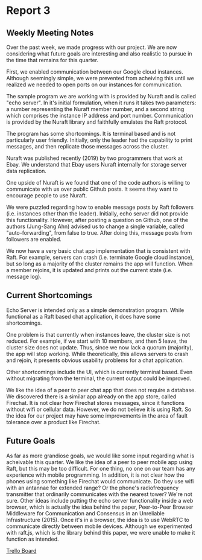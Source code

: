 # Report 3

## Weekly Meeting Notes 
Over the past week, we made progress with our project.  We are now considering what future goals are interesting and also realistic to pursue in the time that remains for this quarter.

First, we enabled communication between our Google cloud instances.  Although seemingly simple, we were prevented from acheiving this until we realized we needed to open ports on our instances for communication.

The sample program we are working with is provided by Nuraft and is called "echo server".  In it's initial formulation, when it runs it takes two parameters: a number representing the Nuraft member number, and a second string which comprises the instance IP address and port number.  Communication is provided by the Nuraft library and faithfully emulates the Raft protocol.  

The program has some shortcomings.  It is terminal based and is not particularly user friendly.  Initially, only the leader had the capability to print messages, and then replicate those messages across the cluster.

Nuraft was published recently (2019) by two programmers that work at Ebay.  We understand that Ebay users Nuraft internally for storage server data replication.

One upside of Nuraft is we found that one of the code authors is willing to communicate with us over public Github posts.  It seems they want to encourage people to use Nuraft.

We were puzzled regarding how to enable message posts by Raft followers (i.e. instances other than the leader).  Initially, echo server did not provide this functionality.  However, after posting a question on Github, one of the authors (Jung-Sang Ahn) advised us to change a single variable, called "auto-forwarding", from false to true.  After doing this, message posts from followers are enabled.

We now have a very basic chat app implementation that is consistent with Raft.  For example, servers can crash (i.e. terminate Google cloud instance), but so long as a majority of the cluster remains the app will function. When a member rejoins, it is updated and prints out the current state (i.e. message log).  

## Current Shortcomings

Echo Server is intended only as a simple demonstration program.  While functional as a Raft based chat application, it does have some shortcomings.

One problem is that currently when instances leave, the cluster size is not reduced.  For example, if we start with 10 members, and then 5 leave, the cluster size does not update.  Thus, since we now lack a quorum (majority), the app will stop working.  While theoretically, this allows servers to crash and rejoin, it presents obvious usability problems for a chat application.

Other shortcomings include the UI, which is currently terminal based.  Even without migrating from the terminal, the current output could be improved.  

We like the idea of a peer to peer chat app that does not require a database.  We discovered there is a similar app already on the app store, called Firechat.  It is not clear how Firechat stores messages, since it functions without wifi or cellular data.  However, we do not believe it is using Raft.  So the idea for our project may have some improvements in the area of fault tolerance over a product like Firechat.


## Future Goals

As far as more grandiose goals, we would like some input regarding what is acheivable this quarter.  We like the idea of a peer to peer mobile app using Raft, but this may be too difficult.  For one thing, no one on our team has any experience with mobile programming.  In addition, it is not clear how the phones using something like Firechat would communicate.  Do they use wifi with an antannae for extended range?  Or the phone's radiofrequency transmitter that ordinarily communicates with the nearest tower?  We're not sure.  Other ideas include putting the echo server functionality inside a web browser, which is actually the idea behind the paper, Peer-to-Peer Browser Middleware for Communication and Consensus in an Unreliable Infrastructure (2015).  Once it's in a browser, the idea is to use WebRTC to communicate directly between mobile devices.  Although we experimented with raft.js, which is the library behind this paper, we were unable to make it function as intended.


[Trello Board](https://trello.com/b/hbhwfHb7/ecs251-final-project)
